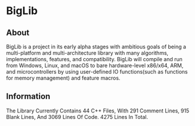 # BigLib
## About
BigLib is a project in its early alpha stages with ambitious goals of being a multi-platform and multi-architecture library with many algorithms, implementations, features, and compatibility.
BigLib will compile and run from Windows, Linux, and macOS to bare hardware-level x86/x64, ARM, and microcontrollers by using user-defined IO functions(such as functions for memory management) and feature macros.
## Information
The Library Currently Contains 44 C++ Files, With 291 Comment Lines, 915 Blank Lines, And 3069 Lines Of Code. 4275 Lines In Total.